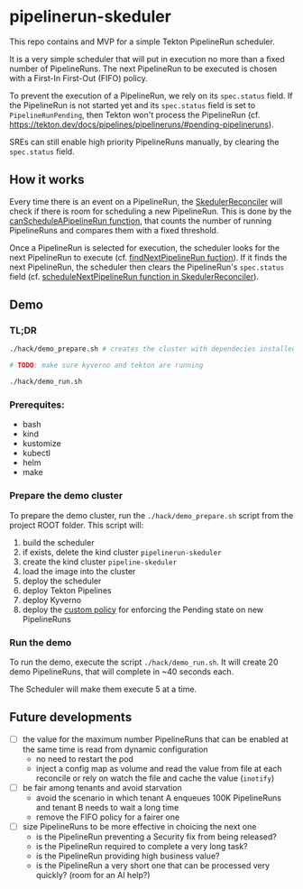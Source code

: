 # pipelinerun-skeduler

This repo contains and MVP for a simple Tekton PipelineRun scheduler.

It is a very simple scheduler that will put in execution no more than a fixed number of PipelineRuns.
The next PipelineRun to be executed is chosen with a First-In First-Out (FIFO) policy.

To prevent the execution of a PipelineRun, we rely on its `spec.status` field.
If the PipelineRun is not started yet and its `spec.status` field is set to `PipelineRunPending`, then Tekton won't process the PipelineRun (cf. https://tekton.dev/docs/pipelines/pipelineruns/#pending-pipelineruns).

SREs can still enable high priority PipelineRuns manually, by clearing the `spec.status` field.

## How it works

Every time there is an event on a PipelineRun, the [SkedulerReconciler](./internal/controller/skeduler_controller.go) will check if there is room for scheduling a new PipelineRun.
This is done by the [canScheduleAPipelineRun function](./internal/controller/skeduler_controller.go), that counts the number of running PipelineRuns and compares them with a fixed threshold.

Once a PipelineRun is selected for execution, the scheduler looks for the next PipelineRun to execute (cf. [findNextPipelineRun fuction](./internal/controller/skeduler_controller.go)).
If it finds the next PipelineRun, the scheduler then clears the PipelineRun's `spec.status` field (cf. [scheduleNextPipelineRun function in SkedulerReconciler](./internal/controller/skeduler_controller.go)).

## Demo

### TL;DR

```bash
./hack/demo_prepare.sh # creates the cluster with dependecies installed

# TODO: make sure kyverno and tekton are running

./hack/demo_run.sh
```

### Prerequites:

* bash
* kind
* kustomize
* kubectl
* helm
* make

### Prepare the demo cluster

To prepare the demo cluster, run the `./hack/demo_prepare.sh` script from the project ROOT folder.
This script will:
1. build the scheduler
1. if exists, delete the kind cluster `pipelinerun-skeduler`
1. create the kind cluster `pipeline-skeduler`
1. load the image into the cluster
1. deploy the scheduler
1. deploy Tekton Pipelines
1. deploy Kyverno
1. deploy the [custom policy](./config/policies/mutate_pipelinerun.yaml) for enforcing the Pending state on new PipelineRuns

### Run the demo

To run the demo, execute the script `./hack/demo_run.sh`.
It will create 20 demo PipelineRuns, that will complete in ~40 seconds each.

The Scheduler will make them execute 5 at a time.

## Future developments

* [ ] the value for the maximum number PipelineRuns that can be enabled at the same time is read from dynamic configuration
    * no need to restart the pod
    * inject a config map as volume and read the value from file at each reconcile or rely on watch the file and cache the value (`inotify`)
* [ ] be fair among tenants and avoid starvation
    * avoid the scenario in which tenant A enqueues 100K PipelineRuns and tenant B needs to wait a long time
    * remove the FIFO policy for a fairer one
* [ ] size PipelineRuns to be more effective in choicing the next one
    * is the PipelineRun preventing a Security fix from being released?
    * is the PipelineRun required to complete a very long task?
    * is the PipelineRun providing high business value?
    * is the PipelineRun a very short one that can be processed very quickly? (room for an AI help?)

